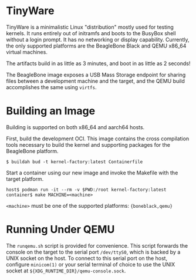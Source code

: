 # TinyWare

TinyWare is a minimalistic Linux "distribution" mostly used for testing
kernels. It runs entirely out of initramfs and boots to the BusyBox shell
without a login prompt. It has no networking or display capability. Currently,
the only supported platforms are the BeagleBone Black and QEMU x86_64 virtual
machines.

The artifacts build in as little as 3 minutes, and boot in as little as 2
seconds!

The BeagleBone image exposes a USB Mass Storage endpoint for sharing files
between a development machine and the target, and the QEMU build accomplishes
the same using `virtfs`.

# Building an Image

Building is supported on both x86_64 and aarch64 hosts.

First, build the development OCI. This image contains the cross compilation
tools necessary to build the kernel and supporting packages for the BeagleBone
platform.

```bash-session
$ buildah bud -t kernel-factory:latest Containerfile
```

Start a container using our new image and invoke the Makefile with the target
platform.

```bash-session
host$ podman run -it --rm -v $PWD:/root kernel-factory:latest
container$ make MACHINE=<machine>
```

`<machine>` must be one of the supported platforms: `{boneblack,qemu}`

# Running Under QEMU

The `runqemu.sh` script is provided for convenience. This script forwards the
console on the target to the serial port `/dev/ttyS0`, which is backed by a
UNIX socket on the host. To connect to this serial port on the host, configure
`minicom(1)` or your serial terminal of choice to use the UNIX socket at
`${XDG_RUNTIME_DIR}/qemu-console.sock`.
